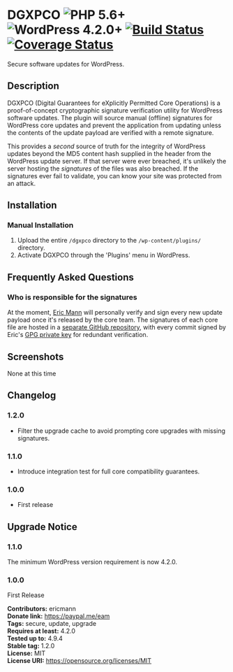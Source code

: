 # DGXPCO ![PHP 5.6+][php-image] ![WordPress 4.2.0+][wordpress-image] [![Build Status][travis-image]][travis-url] [![Coverage Status][coveralls-image]][coveralls-url]

Secure software updates for WordPress.

Description
-----------

DGXPCO (Digital Guarantees for eXplicitly Permitted Core Operations) is a proof-of-concept cryptographic signature verification utility for WordPress software updates. The plugin will source manual (offline) signatures for WordPress core updates and prevent the application from updating unless the contents of the update payload are verified with a remote signature.

This provides a _second_ source of truth for the integrity of WordPress updates beyond the MD5 content hash supplied in the header from the WordPress update server. If that server were ever breached, it's unlikely the server hosting the _signatures_ of the files was also breached. If the signatures ever fail to validate, you can know your site was protected from an attack.

Installation
------------

### Manual Installation ###

1. Upload the entire `/dgxpco` directory to the `/wp-content/plugins/` directory.
2. Activate DGXPCO through the 'Plugins' menu in WordPress.

Frequently Asked Questions
--------------------------

### Who is responsible for the signatures

At the moment, [Eric Mann](https://eamann.com) will personally verify and sign every new update payload once it's released by the core team. The signatures of each core file are hosted in a [separate GitHub repository](https://github.com/DisplaceTech/release-hashes), with every commit signed by Eric's [GPG private key](https://keybase.io/eamann) for redundant verification.

Screenshots
-----------

None at this time

Changelog
----------

### 1.2.0 ###
* Filter the upgrade cache to avoid prompting core upgrades with missing signatures.

### 1.1.0 ###
* Introduce integration test for full core compatibility guarantees.

### 1.0.0 ###
* First release

Upgrade Notice
--------------

### 1.1.0 ###
The minimum WordPress version requirement is now 4.2.0.

### 1.0.0 ###
First Release

**Contributors:**      ericmann  
**Donate link:**       https://paypal.me/eam  
**Tags:**              secure, update, upgrade  
**Requires at least:** 4.2.0  
**Tested up to:**      4.9.4  
**Stable tag:**        1.2.0  
**License:**           MIT  
**License URI:**       https://opensource.org/licenses/MIT  

[php-image]: https://img.shields.io/badge/php-5.6%2B-green.svg
[wordpress-image]: https://img.shields.io/badge/WordPress-4.2.0%2B-green.svg
[travis-image]: https://travis-ci.org/displacetech/dgxpco.svg?branch=master
[travis-url]: https://travis-ci.org/displacetech/dgxpco
[coveralls-image]: https://coveralls.io/repos/github/displacetech/dgxpco/badge.svg?branch=master
[coveralls-url]: https://coveralls.io/github/displacetech/dgxpco?branch=master
